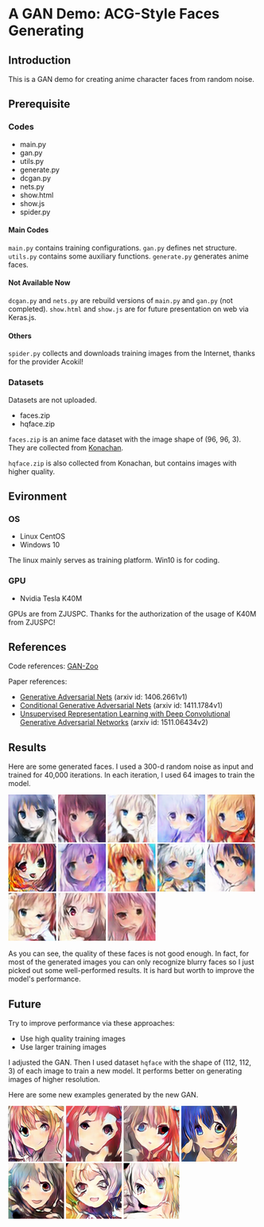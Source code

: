 # A GAN Demo: ACG-Style Faces Generating
## Introduction
This is a GAN demo for creating anime character faces from random noise.

## Prerequisite
### Codes
* main.py
* gan.py
* utils.py
* generate.py
* dcgan.py
* nets.py
* show.html
* show.js
* spider.py

#### Main Codes
`main.py` contains training configurations.
`gan.py` defines net structure.
`utils.py` contains some auxiliary functions.
`generate.py` generates anime faces.

#### Not Available Now
`dcgan.py` and `nets.py` are rebuild versions of `main.py` and `gan.py` (not completed). `show.html` and `show.js` are for future presentation on web via Keras.js.

#### Others
`spider.py` collects and downloads training images from the Internet, thanks for the provider Acokil! 


### Datasets
Datasets are not uploaded.

* faces.zip
* hqface.zip

`faces.zip` is an anime face dataset with the image shape of (96, 96, 3). They are collected from [Konachan](http://konachan.net "Konachan~").

`hqface.zip` is also collected from Konachan, but contains images with higher quality.

## Evironment
### OS
* Linux CentOS
* Windows 10

The linux mainly serves as training platform. Win10 is for coding.

### GPU
* Nvidia Tesla K40M

GPUs are from ZJUSPC. Thanks for the authorization of the usage of K40M from ZJUSPC!

## References
Code references: [GAN-Zoo](https://github.com/hindupuravinash/the-gan-zoo)

Paper references: 
* [Generative Adversarial Nets](https://arxiv.org/abs/1406.2661v1) (arxiv id: 1406.2661v1)
* [Conditional Generative Adversarial Nets](https://arxiv.org/abs/1411.1784v1) (arxiv id: 1411.1784v1)
* [Unsupervised Representation Learning with Deep Convolutional Generative Adversarial Networks](https://arxiv.org/abs/1511.06434v2) (arxiv id: 1511.06434v2)

## Results
Here are some generated faces. I used a 300-d random noise as input and trained for 40,000 iterations. In each iteration, I used 64 images to train the model.

![14](example/14.png "No.14") ![72](example/72.png "No.72") ![77](example/77.png "No.77") ![216](example/216.png "No.216") ![221](example/221.png "No.221") ![238](example/238.png "No.238") ![239](example/239.png "No.239") ![249](example/249.png "No.249") ![250](example/250.png "No.250") ![258](example/258.png "No.258") ![260](example/260.png "No.260") ![276](example/276.png "No.276") ![277](example/277.png "No.277")

As you can see, the quality of these faces is not good enough. In fact, for most of the generated images you can only recognize blurry faces so I just picked out some well-performed results. It is hard but worth to improve the model's performance.

## Future
Try to improve performance via these approaches:
* Use high quality training images
* Use larger training images

I adjusted the GAN. Then I used dataset `hqface` with the shape of (112, 112, 3) of each image to train a new model. It performs better on generating images of higher resolution.

Here are some new examples generated by the new GAN.

![hq4](example/hq4.png) ![hq18](example/hq18.png) ![hq23](example/hq23.png) ![hq29](example/hq29.png) ![hq30](example/hq30.png) ![hq31](example/hq31.png) ![hq37](example/hq37.png)